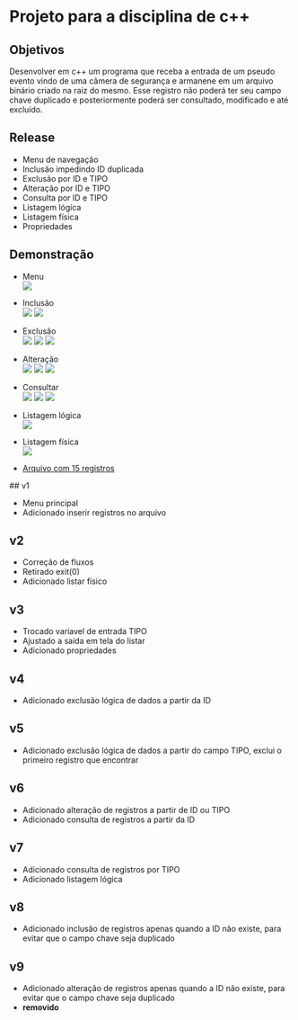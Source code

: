 # Projeto para a disciplina de c++ 

## Objetivos 
<p>Desenvolver em c++ um programa que receba a entrada de um pseudo evento vindo de uma câmera de segurança e armanene em um arquivo binário criado na raiz do mesmo. Esse registro não poderá ter seu campo chave duplicado e posteriormente poderá ser consultado, modificado e até excluído.</p>

## Release 
<ul>
  <li>Menu de navegação</li>
  <li>Inclusão impedindo ID duplicada</li>
  <li>Exclusão por ID e TIPO</li>
  <li>Alteração por ID e TIPO</li>
  <li>Consulta por ID e TIPO</li>
  <li>Listagem lógica</li>
  <li>Listagem física</li>
  <li>Propriedades</li>
</ul>

## Demonstração
<ul>
  <li>Menu</li>
  <img src="https://github.com/christianalexandre/CPP_Registro-de-logs/blob/master/screenshots/Menu_princpal.png?raw=true">
</ul>

<ul>
  <li>Inclusão</li>
  <img src="https://github.com/christianalexandre/CPP_Registro-de-logs/blob/master/screenshots/Incluir_1.png?raw=true">
  <img src="https://github.com/christianalexandre/CPP_Registro-de-logs/blob/master/screenshots/Inclui_2.png?raw=true">
</ul>

<ul>
  <li>Exclusão</li>
  <img src="https://github.com/christianalexandre/CPP_Registro-de-logs/blob/master/screenshots/Excluir_1.png?raw=true">
  <img src="https://github.com/christianalexandre/CPP_Registro-de-logs/blob/master/screenshots/Excluir_2.png?raw=true">
  <img src="https://github.com/christianalexandre/CPP_Registro-de-logs/blob/master/screenshots/Excluir_3.png?raw=true">
</ul>

<ul>
  <li>Alteração</li>
  <img src="https://github.com/christianalexandre/CPP_Registro-de-logs/blob/master/screenshots/Alterar_1.png">
  <img src="https://github.com/christianalexandre/CPP_Registro-de-logs/blob/master/screenshots/Alterar_2.png">
  <img src="https://github.com/christianalexandre/CPP_Registro-de-logs/blob/master/screenshots/Alterar_3.png">
</ul>

<ul>
  <li>Consultar</li>
  <img src="https://github.com/christianalexandre/CPP_Registro-de-logs/blob/master/screenshots/Consultar_1.png">
  <img src="https://github.com/christianalexandre/CPP_Registro-de-logs/blob/master/screenshots/Consultar_2.png">
  <img src="https://github.com/christianalexandre/CPP_Registro-de-logs/blob/master/screenshots/Consultar_3.png">
</ul>

<ul>
  <li>Listagem lógica</li>
  <img src="https://github.com/christianalexandre/CPP_Registro-de-logs/blob/master/screenshots/Listar_logico.png?raw=true">  
</ul>

<ul>
  <li>Listagem física</li>
  <img src="https://github.com/christianalexandre/CPP_Registro-de-logs/blob/master/screenshots/Lista_fisico.png?raw=true">  
</ul>

<ul>
  <li>
    <a href="https://github.com/christianalexandre/CPP_Registro-de-logs/blob/master/file/log.dat?raw=true">Arquivo com 15 registros</a>
  </li>
</ul>
## v1
<ul>
  <li>Menu principal</li>
  <li>Adicionado inserir registros no arquivo</li>
</ul>

## v2
<ul>
  <li>Correção de fluxos</li>
  <li>Retirado exit(0)</li>
  <li>Adicionado listar físico</li>
</ul>

## v3
<ul>
  <li>Trocado variavel de entrada TIPO</li>
  <li>Ajustado a saida em tela do listar</li>
  <li>Adicionado propriedades</li>
</ul>

## v4
<ul>
  <li>Adicionado exclusão lógica de dados a partir da ID</li>
</ul>

## v5
<ul>
  <li>Adicionado exclusão lógica de dados a partir do campo TIPO, exclui o primeiro registro que encontrar</li>
</ul>

## v6
<ul>
  <li>Adicionado alteração de registros a partir de ID ou TIPO</li>
  <li>Adicionado consulta de registros a partir da ID</li>
</ul>

## v7
<ul>
  <li>Adicionado consulta de registros por TIPO</li>
  <li>Adicionado listagem lógica</li>
</ul>

## v8
<ul>
  <li>Adicionado inclusão de registros apenas quando a ID não existe, para evitar que o campo chave seja duplicado</li>  
</ul>

## v9
<ul>
  <li><bold>Adicionado alteração de registros apenas quando a ID não existe, para evitar que o campo chave seja duplicado</bold></li>
  <li><b>removido</b></li>
</ul>
